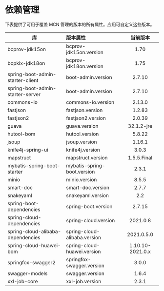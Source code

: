 # 依赖管理

下表提供了可用于覆盖 MCN 管理的版本的所有属性。应用可自定义这些版本。

| 库                                 | 版本属性                                  |       当前版本       |
|-----------------------------------|:--------------------------------------|:----------------:|
| bcprov-jdk15on                    | bcprov-jdk15on.version                |       1.70       |
| bcpkix-jdk18on                    | bcprov-jdk18on.version                |       1.75       |
| spring-boot-admin-starter-client  | boot-admin.version                    |      2.7.10      |
| spring-boot-admin-starter-server  | boot-admin.version                    |      2.7.10      |
| commons-io                        | commons-io.version                    |      2.13.0      |
| fastjson                          | fastjson.version                      |      1.2.83      |
| fastjson2                         | fastjson2.version                     |      2.0.39      |
| guava                             | guava.version                         |    32.1.2-jre    |
| hutool-bom                        | hutool.version                        |      5.8.22      |
| jsoup                             | jsoup.version                         |      1.16.1      |
| knife4j-spring-ui                 | knife4j.version                       |      3.0.3       |
| mapstruct                         | mapstruct.version                     |   1.5.5.Final    |
| mybatis-spring-boot-starter       | mybatis-spring-boot.version           |      2.3.1       |
| minio                             | minio.version                         |      8.5.5       |
| smart-doc                         | smart-doc.version                     |      2.7.7       |
| snakeyaml                         | snakeyaml.version                     |       2.2        |
| spring-boot-dependencies          | spring-boot.version                   |      2.7.15      |
| spring-cloud-dependencies         | spring-cloud.version                  |     2021.0.8     |
| spring-cloud-alibaba-dependencies | spring-cloud-alibaba.version          |    2021.0.5.0    |
| spring-cloud-huawei-bom           | spring-cloud-huawei.version           | 1.10.10-2021.0.x |
| springfox-swagger2                | springfox-swagger.version             |      3.0.0       |
| swagger-models                    | swagger.version                       |      1.6.4       |
| xxl-job-core                      | xxl-job.version                       |      2.3.1       |